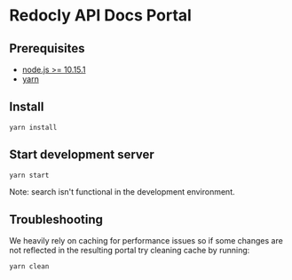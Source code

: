 # Redocly API Docs Portal

## Prerequisites

- [node.js >= 10.15.1](https://nodejs.org/en/)
- [yarn](https://yarnpkg.com/en/)

## Install

    yarn install

## Start development server

    yarn start

Note: search isn't functional in the development environment.

## Troubleshooting

We heavily rely on caching for performance issues so if some changes are not reflected in the resulting portal try cleaning cache by running:

    yarn clean
